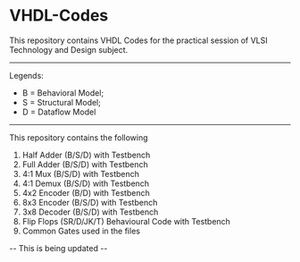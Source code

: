 # VHDL-Codes
This repository contains VHDL Codes for the practical session of VLSI Technology and Design subject.

---
Legends:

- B = Behavioral Model;
- S = Structural Model;
- D = Dataflow Model
---

This repository contains the following
1) Half Adder (B/S/D) with Testbench
2) Full Adder (B/S/D) with Testbench
3) 4:1 Mux (B/S/D) with Testbench
4) 4:1 Demux (B/S/D) with Testbench
5) 4x2 Encoder (B/D) with Testbench
6) 8x3 Encoder (B/S/D) with Testbench
7) 3x8 Decoder (B/S/D) with Testbench
8) Flip Flops (SR/D/JK/T) Behavioural Code with Testbench
9) Common Gates used in the files

-- This is being updated --
